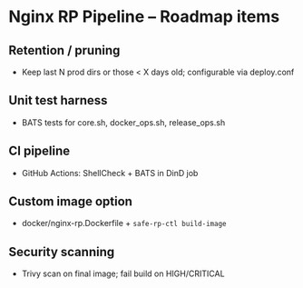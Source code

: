 # Nginx RP Pipeline – Roadmap items

## Retention / pruning
* Keep last N prod dirs or those < X days old; configurable via deploy.conf

## Unit test harness
* BATS tests for core.sh, docker_ops.sh, release_ops.sh

## CI pipeline
* GitHub Actions: ShellCheck + BATS in DinD job

## Custom image option
* docker/nginx-rp.Dockerfile + `safe-rp-ctl build-image`

## Security scanning
* Trivy scan on final image; fail build on HIGH/CRITICAL
